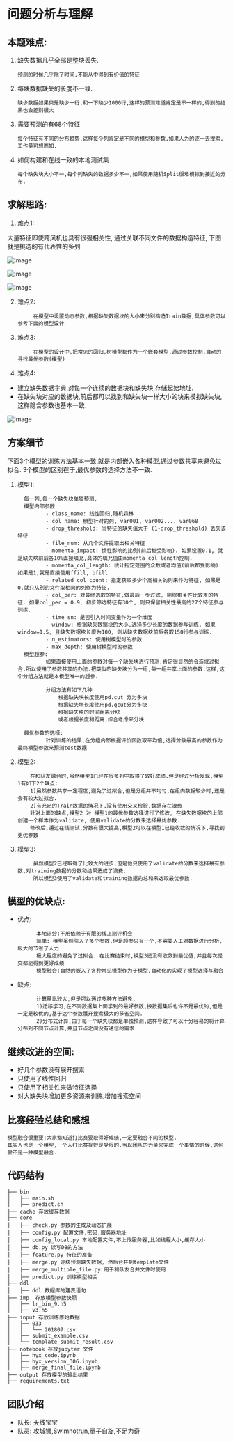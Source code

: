 
# 问题分析与理解
## 本题难点:
1.  缺失数据几乎全部是整块丢失.

        预测的时候几乎除了时间,不能从中得到有价值的特征
2.  每块数据缺失的长度不一致.
        
        缺少数据如果只是缺少一行,和一下缺少1000行,这样的预测难道肯定是不一样的,得到的结果也会差别很大
3.  需要预测的有68个特征
        
        每个特征有不同的分布趋势,这样每个列肯定是不同的模型和参数,如果人为的逐一去搜索,工作量可想而知.
4.  如何构建和在线一致的本地测试集
        
        每个缺失块大小不一,每个列缺失的数据多少不一,如果使用随机Split很难模拟到接近的分布.
        
            
## 求解思路:
1. 难点1:
        
大量特征即使跨风机也具有很强相关性, 通过关联不同文件的数据构造特征, 下图就是挑选的有代表性的多列

![image](https://github.com/Flyfoxs/df_jf/raw/master/img/1.png)

![image](https://github.com/Flyfoxs/df_jf/raw/master/img/2.png)

![image](https://github.com/Flyfoxs/df_jf/raw/master/img/3.png)

2. 难点2:
            
            在模型中设置动态参数,根据缺失数据块的大小来分别构造Train数据,具体参数可以参考下面的模型设计
3. 难点3:
            
            在模型的设计中,把常见的回归,树模型都作为一个嵌套模型,通过参数控制.自动的寻找最优参数(模型)
4. 难点4:

- 建立缺失数据字典,对每一个连续的数据块和缺失块,存储起始地址.
- 在缺失块对应的数据块,前后都可以找到和缺失块一样大小的块来模拟缺失块,这样隐含参数也基本一致.

![image](https://github.com/Flyfoxs/df_jf/raw/master/img/9.png)
            
       

## 方案细节
下面3个模型的训练方法基本一致,就是内部嵌入各种模型,通过参数共享来避免过拟合. 3个模型的区别在于,最优参数的选择方法不一致.

1. 模型1:

         每一列,每一个缺失块单独预测,
         模型内部参数 
                - class_name: 线性回归,随机森林
                - col_name: 模型针对的列, var001, var002.... var068
                - drop_threshold: 当特征的缺失值大于 (1-drop_threshold) 丢失该特征
                - file_num: 从几个文件提取出相关特征
                - momenta_impact: 惯性影响的比例(前后都受影响). 如果设置0.1, 就是缺失块前后各10%直接填充,具体的填充值由momenta_col_length控制.
                - momenta_col_length: 统计指定范围的众数或者均值(前后都受影响). 如果是1,就是直接使用ffill, bfill
                - related_col_count: 指定获取多少个高相关的列来作为特征, 如果是0,就只从别的文件取相同的列作为特征. 
                - col_per: 对最终选取的特征,做最后一步过滤, 剔除相关性比较差的特征. 如果col_per = 0.9, 初步筛选特征有30个, 则只保留相关性最高的27个特征参与训练.
                - time_sn: 是否引入时间变量作为一个维度
                - window: 根据缺失数据块的大小,选择多少长度的数据参与训练. 如果window=1.5, 且缺失数据块长度为100, 则从缺失数据块前后各取150行参与训练.
                - n_estimators: 使用树模型时的参数
                - max_depth: 使用树模型时的参数
         模型超参:
                如果直接使用上面的参数对每一个缺失块进行预测,肯定很显然的会造成过拟合.所以使用了参数共享的办法.把类似的缺失块分为一组,每一组共享上面的参数.这样,这个分组方法就是本模型唯一的超参.
 
                分组方法有如下几种
                    根据缺失块长度使用pd.cut 分为多块
                    根据缺失块长度使用pd.qcut分为多块
                    根据缺失块的时间距离分块
                    或者根据长度和距离,综合考虑来分块
            
         最优参数的选择:
                针对训练的结果,在分组内部根据评价函数取平均值,选择分数最高的参数作为最终模型参数来预测test数据   
        
2. 模型2:
           
           在和队友融合时,虽然模型1已经在很多列中取得了较好成绩.但是经过分析发现,模型1有如下2个缺点:
           1)虽然参数共享一定程度,避免了过拟合,但是分组并不均匀,在组内数据较少时,还是会有较大过拟合.
           2)有充足的Train数据的情况下,没有使用交叉检验,数据存在浪费
           针对上面的缺点,模型2 对 模型1的最优参数选择进行了修改, 在缺失数据块的上部创建一个样本作为validate, 使用validate的分数来选择最优参数.
           修改后,通过在线测试,分数有很大提高,模型2可以在模型1已经收敛的情况下,寻找到更优参数
           
           
3. 模型3:

            虽然模型2已经取得了比较大的进步,但是他只使用了validate的分数来选择最有参数,对training数据的分数和结果造成了浪费.
            所以模型3使用了validate和training数据的总和来选取最优参数.
            

## 模型的优缺点:
- 优点:
            
            本地评分:不用依赖于有限的线上测评机会
            简单: 模型虽然引入了多个参数,但是超参只有一个,不需要人工对数据进行分析,极大的节省了人力   
            极大程度的避免了过拟合: 在比赛结束时,模型3还没有收敛到最优值,并且每次提交都能得到更好成绩
            模型融合:自然的嵌入了各种常见模型作为子模型,自动化的实现了模型选择与融合
- 缺点:
            
            计算量比较大,但是可以通过多种方法避免.
            1)迁移学习,在不同数据集上面学到的最好参数,换数据集后也许不是最优的,但是一定是较优的,基于这个参数展开搜索极大的节省空间.
            2)分布式计算,由于每一个缺失块都是单独预测,这样导致了可以十分容易的将计算分布到不同节点计算,并且节点之间没有通信的需求.
            


    
## 继续改进的空间:  
- 好几个参数没有展开搜索
- 只使用了线性回归
- 只使用了相关性来做特征选择
- 对大缺失块增加更多资源来训练,增加搜索空间
    
    
## 比赛经验总结和感想
    
    模型融合很重要:大家都知道打比赛要取得好成绩,一定要融合不同的模型. 
    其实人也是一个模型,一个人打比赛视野是受限的.当以团队的力量来完成一个事情的时候,这何尝不是一种模型融合.



## 代码结构
    
    ├── bin
    │   ├── main.sh 
    │   ├── predict.sh
    ├── cache 存放缓存数据
    ├── core
    │   ├── check.py 参数的生成及动态扩展
    │   ├── config.py 配置文件,密码,服务器地址
    │   ├── config_local.py 本地配置文件,不上传服务器,比如线程大小,缓存大小
    │   ├── db.py 读写DB的方法
    │   ├── feature.py 特征的准备
    │   ├── merge.py 逐块预测缺失数据, 然后合并到template文件
    │   ├── merge_multiple_file.py 用于和队友合并文件时使用
    │   ├── predict.py 训练模型相关
    ├── ddl
    │   ├── ddl 数据库的建表语句
    ├── imp  存放模型参数快照
    │   ├── lr_bin_9.h5
    │   ├── v3.h5
    ├── input 存放训练原始数据
    │   ├── 033
    │   │   └── 201807.csv
    │   ├── submit_example.csv
    │   └── template_submit_result.csv
    ├── notebook 存放jupyter 文件
    │   ├── hyx_code.ipynb
    │   ├── hyx_version_306.ipynb
    │   ├── merge_final_file.ipynb
    ├── output 存放模型的输出结果
    ├── requirements.txt



## 团队介绍
- 队长: 天线宝宝
- 队员: 攻城狮,Swimnotrun,量子自旋,不足为奇


